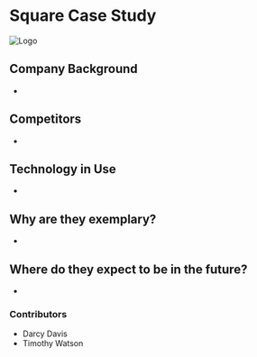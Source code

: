 # Square Case Study
![Logo](https://cdn.cookielaw.org/logos/aa498dad-1691-4c3b-894a-906c990be323/eab8b6ff-57d6-438a-a7e5-c58dd370ce73/000d8b20-8c3d-4f4f-a0da-5b515f8f20d2/Square_combinationmark_black.png)

## Company Background
*

## Competitors
*

## Technology in Use
*

## Why are they exemplary?
*

## Where do they expect to be in the future?
*

### Contributors
* Darcy Davis
* Timothy Watson
